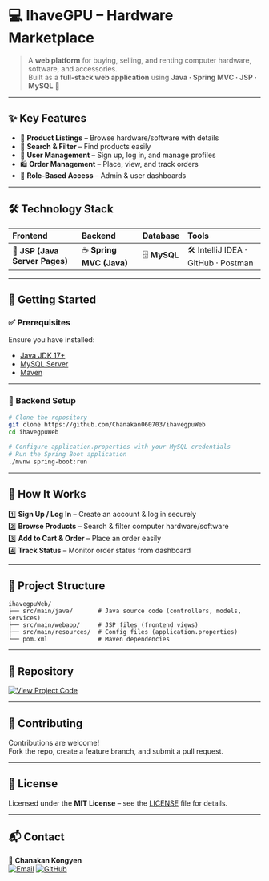 # 💻 IhaveGPU – Hardware Marketplace  

> A **web platform** for buying, selling, and renting computer hardware, software, and accessories.  
> Built as a **full-stack web application** using **Java · Spring MVC · JSP · MySQL** 🚀  

---

## ✨ Key Features  

- 🛒 **Product Listings** – Browse hardware/software with details  
- 🔎 **Search & Filter** – Find products easily  
- 👤 **User Management** – Sign up, log in, and manage profiles  
- 🛍 **Order Management** – Place, view, and track orders  
- 🔐 **Role-Based Access** – Admin & user dashboards  

---

## 🛠 Technology Stack  

| **Frontend** | **Backend** | **Database** | **Tools** |
| :----------- | :--------- | :----------- | :-------- |
| 🎨 **JSP (Java Server Pages)** | ☕ **Spring MVC (Java)** | 🗄 **MySQL** | 🛠 IntelliJ IDEA · GitHub · Postman |

---

## 🚀 Getting Started  

### ✅ Prerequisites  

Ensure you have installed:  
- [Java JDK 17+](https://www.oracle.com/java/technologies/javase/jdk17-archive-downloads.html)  
- [MySQL Server](https://dev.mysql.com/downloads/)  
- [Maven](https://maven.apache.org/)  

---

### 🔧 Backend Setup  

```bash
# Clone the repository
git clone https://github.com/Chanakan060703/ihavegpuWeb
cd ihavegpuWeb

# Configure application.properties with your MySQL credentials
# Run the Spring Boot application
./mvnw spring-boot:run
```

---

## 📱 How It Works  

1️⃣ **Sign Up / Log In** – Create an account & log in securely  
2️⃣ **Browse Products** – Search & filter computer hardware/software  
3️⃣ **Add to Cart & Order** – Place an order easily  
4️⃣ **Track Status** – Monitor order status from dashboard  

---

## 📂 Project Structure  

```
ihavegpuWeb/
├── src/main/java/       # Java source code (controllers, models, services)
├── src/main/webapp/     # JSP files (frontend views)
├── src/main/resources/  # Config files (application.properties)
└── pom.xml              # Maven dependencies
```

---

## 🔗 Repository  

[![View Project Code](https://img.shields.io/badge/💻_View_Project_Code-0A66C2?style=for-the-badge&logo=github&logoColor=white)](https://github.com/Chanakan060703/ihavegpuWeb)

---

## 🤝 Contributing  

Contributions are welcome!  
Fork the repo, create a feature branch, and submit a pull request.  

---

## 📜 License  

Licensed under the **MIT License** – see the [LICENSE](LICENSE) file for details.  

---

## 📬 Contact  

👤 **Chanakan Kongyen**  
[![Email](https://img.shields.io/badge/Email-Contact-blue?logo=gmail)](mailto:Chonakankongyen@gmail.com)
[![GitHub](https://img.shields.io/badge/GitHub-Profile-black?logo=github)](https://github.com/Chanakan060703)
